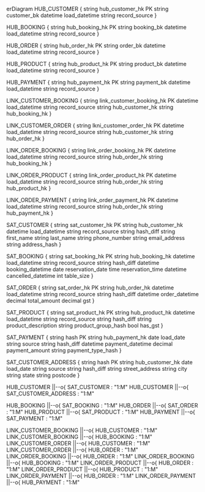 erDiagram
  HUB_CUSTOMER {
    string hub_customer_hk PK
    string customer_bk
    datetime load_datetime
    string record_source
  }

  HUB_BOOKING {
    string hub_booking_hk PK
    string booking_bk
    datetime load_datetime
    string record_source
  }

  HUB_ORDER {
    string hub_order_hk PK
    string order_bk
    datetime load_datetime
    string record_source
  }

  HUB_PRODUCT {
    string hub_product_hk PK
    string product_bk
    datetime load_datetime
    string record_source
  }

  HUB_PAYMENT {
    string hub_payment_hk PK
    string payment_bk
    datetime load_datetime
    string record_source
  }

  LINK_CUSTOMER_BOOKING {
    string link_customer_booking_hk PK
    datetime load_datetime
    string record_source
    string hub_customer_hk
    string hub_booking_hk
  }

  LINK_CUSTOMER_ORDER {
    string lkni_customer_order_hk PK
    datetime load_datetime
    string record_source
    string hub_customer_hk
    string hub_order_hk
  }

  LINK_ORDER_BOOKING {
    string link_order_booking_hk PK
    datetime load_datetime
    string record_source
    string hub_order_hk
    string hub_booking_hk
  }

  LINK_ORDER_PRODUCT {
    string link_order_product_hk PK
    datetime load_datetime
    string record_source
    string hub_order_hk
    string hub_product_hk
  }

  LINK_ORDER_PAYMENT {
    string link_order_payment_hk PK
    datetime load_datetime
    string record_source
    string hub_order_hk
    string hub_payment_hk
  }

  SAT_CUSTOMER {
    string sat_customer_hk PK
    string hub_customer_hk
    datetime load_datetime
    string record_source
    string hash_diff
    string first_name
    string last_name
    string phone_number
    string email_address
    string address_hash
  }

  SAT_BOOKING {
    string sat_booking_hk PK
    string hub_booking_hk
    datetime load_datetime
    string record_source
    string hash_diff
    datetime booking_datetime
    date reservation_date
    time reservation_time
    datetime cancelled_datetime
    int table_size
  }

  SAT_ORDER {
    string sat_order_hk PK
    string hub_order_hk
    datetime load_datetime
    string record_source
    string hash_diff
    datetime order_datetime
    decimal total_amount
    decimal gst
  }

  SAT_PRODUCT {
    string sat_product_hk PK
    string hub_product_hk
    datetime load_datetime
    string record_source
    string hash_diff
    string product_description
    string product_group_hash
    bool has_gst
  }

  SAT_PAYMENT {
    string hash PK
    string hub_payment_hk
    date load_date
    string source
    string hash_diff
    datetime payment_datetime
    decimal payment_amount
    string payment_type_hash
  }

  SAT_CUSTOMER_ADDRESS {
    string hash PK
    string hub_customer_hk
    date load_date
    string source
    string hash_diff
    string street_address
    string city
    string state
    string postcode
  }

  HUB_CUSTOMER ||--o{ SAT_CUSTOMER : "1:M"
  HUB_CUSTOMER ||--o{ SAT_CUSTOMER_ADDRESS : "1:M"

  HUB_BOOKING ||--o{ SAT_BOOKING : "1:M"
  HUB_ORDER ||--o{ SAT_ORDER : "1:M"
  HUB_PRODUCT ||--o{ SAT_PRODUCT : "1:M"
  HUB_PAYMENT ||--o{ SAT_PAYMENT : "1:M"

  LINK_CUSTOMER_BOOKING ||--o{ HUB_CUSTOMER : "1:M"
  LINK_CUSTOMER_BOOKING ||--o{ HUB_BOOKING : "1:M"
  LINK_CUSTOMER_ORDER ||--o{ HUB_CUSTOMER : "1:M"
  LINK_CUSTOMER_ORDER ||--o{ HUB_ORDER : "1:M"
  LINK_ORDER_BOOKING ||--o{ HUB_ORDER : "1:M"
  LINK_ORDER_BOOKING ||--o{ HUB_BOOKING : "1:M"
  LINK_ORDER_PRODUCT ||--o{ HUB_ORDER : "1:M"
  LINK_ORDER_PRODUCT ||--o{ HUB_PRODUCT : "1:M"
  LINK_ORDER_PAYMENT ||--o{ HUB_ORDER : "1:M"
  LINK_ORDER_PAYMENT ||--o{ HUB_PAYMENT : "1:M"